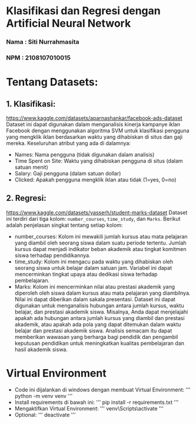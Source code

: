 # Klasifikasi dan Regresi dengan Artificial Neural Network 
### Nama : Siti Nurrahmasita
### NPM  : 2108107010015

# Tentang Datasets:
## 1. Klasifikasi: 
https://www.kaggle.com/datasets/aparnashankar/facebook-ads-dataset
Dataset ini dapat digunakan dalam menganalisis kinerja kampanye iklan Facebook dengan menggunakan algoritma SVM untuk klasifikasi pengguna yang mengklik iklan berdasarkan waktu yang dihabiskan di situs dan gaji mereka.
Keseluruhan atribut yang ada di dalamnya:
  - Names: Nama pengguna (tidak digunakan dalam analisis)
  - Time Spent on Site: Waktu yang dihabiskan pengguna di situs (dalam satuan menit)
  - Salary: Gaji pengguna (dalam satuan dollar)
  - Clicked: Apakah pengguna mengklik iklan atau tidak (1=yes, 0=no)

## 2. Regresi:
https://www.kaggle.com/datasets/yasserh/student-marks-dataset
Dataset ini terdiri dari tiga kolom: `number_courses`, `time_study`, dan `Marks`. Berikut adalah penjelasan singkat tentang setiap kolom:
  - number_courses: Kolom ini mewakili jumlah kursus atau mata pelajaran yang diambil oleh seorang siswa dalam suatu periode tertentu. Jumlah kursus dapat menjadi indikator beban akademik atau tingkat komitmen siswa terhadap pendidikannya.
  - time_study: Kolom ini mengacu pada waktu yang dihabiskan oleh seorang siswa untuk belajar dalam satuan jam. Variabel ini dapat mencerminkan tingkat upaya atau dedikasi siswa terhadap pembelajaran.
  - Marks: Kolom ini mencerminkan nilai atau prestasi akademik yang diperoleh oleh siswa dalam kursus atau mata pelajaran yang diambilnya. Nilai ini dapat diberikan dalam sakala presentasi.
Dataset ini dapat digunakan untuk menganalisis hubungan antara jumlah kursus, waktu belajar, dan prestasi akademik siswa. Misalnya, Anda dapat menjelajahi apakah ada hubungan antara jumlah kursus yang diambil dan prestasi akademik, atau apakah ada pola yang dapat ditemukan dalam waktu belajar dan prestasi akademik siswa. Analisis semacam itu dapat memberikan wawasan yang berharga bagi pendidik dan pengambil keputusan pendidikan untuk meningkatkan kualitas pembelajaran dan hasil akademik siswa.

# Virtual Environment
  - Code ini dijalankan di windows dengan membuat Virtual Environment:
'''
python -m venv venv
'''
  - Install requirements di bawah ini:
'''
pip install -r requirements.txt
'''
  - Mengaktifkan Virtual Environment:
'''
venv\Scripts\activate
'''
  - Optional:
'''
deactivate
'''
